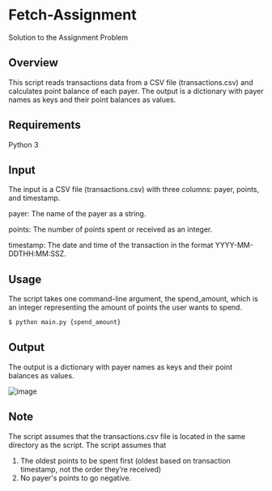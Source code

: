 # Fetch-Assignment
Solution to the Assignment Problem

## Overview

This script reads transactions data from a CSV file (transactions.csv) and calculates point balance of each payer. The output is a dictionary with payer names as keys and their point balances as values.

## Requirements
Python 3

## Input

The input is a CSV file (transactions.csv) with three columns: payer, points, and timestamp.

payer: The name of the payer as a string.

points: The number of points spent or received as an integer.

timestamp: The date and time of the transaction in the format YYYY-MM-DDTHH:MM:SSZ.


## Usage

The script takes one command-line argument, the spend_amount, which is an integer representing the amount of points the user wants to spend.

```bash
$ python main.py {spend_amount}
```

## Output

The output is a dictionary with payer names as keys and their point balances as values.

![image](https://user-images.githubusercontent.com/31534762/216580895-1ef85804-f1d3-4274-b800-9fdad07f5db9.png)



## Note
The script assumes that the transactions.csv file is located in the same directory as the script.
The script assumes that 
1. The oldest points to be spent first (oldest based on transaction timestamp, not the order they’re received) 
2. No payer's points to go negative. 

